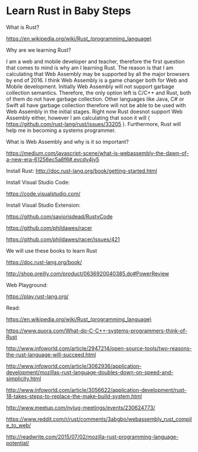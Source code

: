 # Learn Rust in Baby Steps

What is Rust?

https://en.wikipedia.org/wiki/Rust_(programming_language)


Why are we learning Rust?

I am a web and mobile developer and teacher, therefore the first question that comes to mind is why am I learning Rust. The reason is that I am calculating that Web Assembly may be supported by all the major browsers by end of 2016. I think Web Assembly is a game changer both for Web and Mobile development. Initially Web Assembly will not support garbage collection semantics. Therefore, the only option left is C/C++ and Rust, both of them do not have garbage collection. Other languages like Java, C# or Swift all have garbage collection therefore will not be able to be used with Web Assembly in the initial stages. Right now Rust doesnot support Web Assembly either, however I am calculating that soon it will ( https://github.com/rust-lang/rust/issues/33205 ). Furthermore, Rust will help me in becoming a systems programmer.


What is Web Assembly and why is it so important?

https://medium.com/javascript-scene/what-is-webassembly-the-dawn-of-a-new-era-61256ec5a8f6#.evcdy4jy5


Install Rust:
http://doc.rust-lang.org/book/getting-started.html


Install Visual Studio Code:

https://code.visualstudio.com/


Install Visual Studio Extension:

https://github.com/saviorisdead/RustyCode

https://github.com/phildawes/racer

https://github.com/phildawes/racer/issues/421



We will use these books to learn Rust

https://doc.rust-lang.org/book/

http://shop.oreilly.com/product/0636920040385.do#PowerReview


Web Playground:

https://play.rust-lang.org/


Read:

https://en.wikipedia.org/wiki/Rust_(programming_language)

https://www.quora.com/What-do-C-C++-systems-programmers-think-of-Rust

http://www.infoworld.com/article/2947214/open-source-tools/two-reasons-the-rust-language-will-succeed.html

http://www.infoworld.com/article/3062936/application-development/mozillas-rust-language-doubles-down-on-speed-and-simplicity.html


http://www.infoworld.com/article/3056622/application-development/rust-18-takes-steps-to-replace-the-make-build-system.html

http://www.meetup.com/nylug-meetings/events/230624773/

https://www.reddit.com/r/rust/comments/3abgbo/webassembly_rust_compile_to_web/

http://readwrite.com/2015/07/02/mozilla-rust-programming-language-potential/


